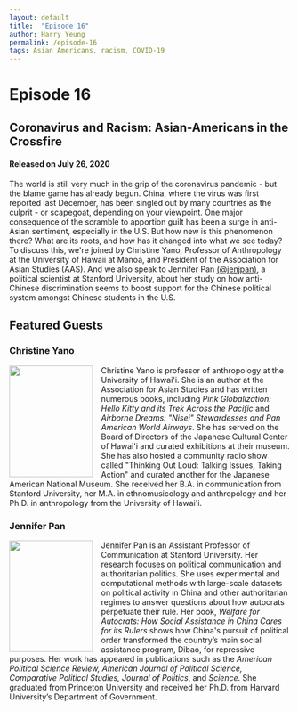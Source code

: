 ```yaml
---
layout: default
title:  "Episode 16"
author: Harry Yeung
permalink: /episode-16
tags: Asian Americans, racism, COVID-19
---
```


# Episode 16
## Coronavirus and Racism: Asian-Americans in the Crossfire
#### Released on July 26, 2020

<div id="buzzsprout-player-4676324"></div>
<script src="https://www.buzzsprout.com/699187/4676324-coronavirus-and-racism-asian-americans-in-the-crossfire.js?container_id=buzzsprout-player-4676324&player=small" type="text/javascript" charset="utf-8"></script>

The world is still very much in the grip of the coronavirus pandemic - but the blame game has already begun. China, where the virus was first reported last December, has been singled out by many countries as the culprit - or scapegoat, depending on your viewpoint. One major consequence of the scramble to apportion guilt has been a surge in anti-Asian sentiment, especially in the U.S. But how new is this phenomenon there? What are its roots, and how has it changed into what we see today? To discuss this, we're joined by Christine Yano, Professor of Anthropology at the University of Hawaii at Manoa, and President of the Association for Asian Studies (AAS). And we also speak to Jennifer Pan [(@jenjpan)](https://twitter.com/jenjpan?lang=en), a political scientist at Stanford University, about her study on how anti-Chinese discrimination seems to boost support for the Chinese political system amongst Chinese students in the U.S. 

## Featured Guests

### Christine Yano

<html>
<head>
<style>
img {
  float: left;
}
</style>
</head>
<body>

<p><img src="https://user-images.githubusercontent.com/67763587/90304088-e3eac380-de68-11ea-90fd-2863a82b80d2.png"
 style="width:150px;height:200px;margin-right:15px;">
Christine Yano is professor of anthropology at the University of Hawai'i. She is an author at the Association for Asian Studies and has written numerous books, including <i>Pink Globalization: Hello Kitty and its Trek Across the Pacific</i> and <i>Airborne Dreams: "Nisei" Stewardesses and Pan American World Airways</i>. She has served on the Board of Directors of the Japanese Cultural Center of Hawai'i and curated exhibitions at their museum. She has also hosted a community radio show called "Thinking Out Loud: Talking Issues, Taking Action" and curated another for the Japanese American National Museum. She received her B.A. in communication from Stanford University, her M.A. in ethnomusicology and anthropology and her Ph.D. in anthropology from the University of Hawai'i. </p>

</body>
</html>

### Jennifer Pan

<html>
<head>
<style>
img {
  float: left;
}
</style>
</head>
<body>

<p><img src="https://user-images.githubusercontent.com/67763587/90304821-5ca14e00-de70-11ea-89b1-1fcd3a66332a.png"
 style="width:150px;height:200px;margin-right:15px;">
Jennifer Pan is an Assistant Professor of Communication at Stanford University. Her research focuses on political communication and authoritarian politics. She uses experimental and computational methods with large-scale datasets on political activity in China and other authoritarian regimes to answer questions about how autocrats perpetuate their rule. Her book, <i>Welfare for Autocrats: How Social Assistance in China Cares for its Rulers</i> shows how China's pursuit of political order transformed the country’s main social assistance program, Dibao, for repressive purposes. Her work has appeared in publications such as the <i>American Political Science Review, American Journal of Political Science, Comparative Political Studies, Journal of Politics</i>, and <i>Science</i>. She graduated from Princeton University and received her Ph.D. from Harvard University’s Department of Government. </p>

</body>
</html>
